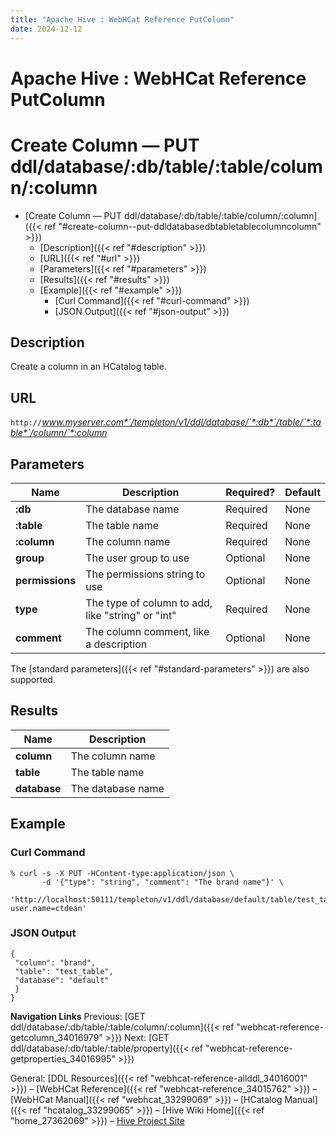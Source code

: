 ```yaml
---
title: "Apache Hive : WebHCat Reference PutColumn"
date: 2024-12-12
---
```


# Apache Hive : WebHCat Reference PutColumn

# Create Column — PUT ddl/database/:db/table/:table/column/:column

* [Create Column — PUT ddl/database/:db/table/:table/column/:column]({{< ref "#create-column--put-ddldatabasedbtabletablecolumncolumn" >}})
	+ [Description]({{< ref "#description" >}})
	+ [URL]({{< ref "#url" >}})
	+ [Parameters]({{< ref "#parameters" >}})
	+ [Results]({{< ref "#results" >}})
	+ [Example]({{< ref "#example" >}})
		- [Curl Command]({{< ref "#curl-command" >}})
		- [JSON Output]({{< ref "#json-output" >}})

## Description

Create a column in an HCatalog table.

## URL

`http://`*www.myserver.com*`/templeton/v1/ddl/database/`*:db*`/table/`*:table*`/column/`*:column*

## Parameters

| Name | Description | Required? | Default |
| --- | --- | --- | --- |
| **:db** | The database name | Required | None |
| **:table** | The table name | Required | None |
| **:column** | The column name | Required | None |
| **group** | The user group to use | Optional | None |
| **permissions** | The permissions string to use | Optional | None |
| **type** | The type of column to add, like "string" or "int" | Required | None |
| **comment** | The column comment, like a description | Optional | None |

The [standard parameters]({{< ref "#standard-parameters" >}}) are also supported.

## Results

| Name | Description |
| --- | --- |
| **column** | The column name |
| **table** | The table name |
| **database** | The database name |

## Example

### Curl Command

```
% curl -s -X PUT -HContent-type:application/json \
       -d '{"type": "string", "comment": "The brand name"}' \
       'http://localhost:50111/templeton/v1/ddl/database/default/table/test_table/column/brand?user.name=ctdean'

```

### JSON Output

```
{
 "column": "brand",
 "table": "test_table",
 "database": "default"
 }
}

```

  

**Navigation Links**
Previous: [GET ddl/database/:db/table/:table/column/:column]({{< ref "webhcat-reference-getcolumn_34016979" >}}) Next: [GET ddl/database/:db/table/:table/property]({{< ref "webhcat-reference-getproperties_34016995" >}})

General: [DDL Resources]({{< ref "webhcat-reference-allddl_34016001" >}}) – [WebHCat Reference]({{< ref "webhcat-reference_34015762" >}}) – [WebHCat Manual]({{< ref "webhcat_33299069" >}}) – [HCatalog Manual]({{< ref "hcatalog_33299065" >}}) – [Hive Wiki Home]({{< ref "home_27362069" >}}) – [Hive Project Site](http://hive.apache.org/)

 

 

